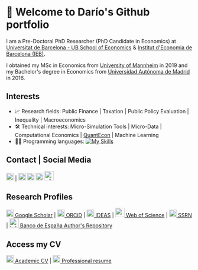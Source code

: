 # 👋 Welcome to Darío's Github portfolio

I am a Pre-Doctoral PhD Researcher (PhD Candidate in Economics) at [Universitat de Barcelona - UB School of Economics](https://www.ub.edu/school-economics/phd_students/serrano-puente-dario/) & [Institut d'Economia de Barcelona (IEB)](https://ieb.ub.edu/en/researcher/serrano-puente-dario/).

I obtained my MSc in Economics from [University of Mannheim](https://www.vwl.uni-mannheim.de/en/) in 2019 and my Bachelor's degree in Economics from [Universidad Autónoma de Madrid](https://www.uam.es/Economicas/Home.htm?language=en) in 2016.

## Interests

- 📈 Research fields: Public Finance | Taxation | Public Policy Evaluation | Inequality | Macroeconomics
- 🛠️ Technical interests: Micro-Simulation Tools | Micro-Data | Computational Economics | [QuantEcon](https://quantecon.org/) | Machine Learning
- 👨‍💻 Programming languages: [![My Skills](https://skills.thijs.gg/icons?i=java,kotlin,nodejs,figma&theme=light)](https://skills.thijs.gg)


## Contact | Social Media

[<img src="./assets/icon/email.ico" alt="email icon" width="20">](mailto:darioserrapuente@gmail.com) |  [<img src="./assets/icon/twitter.ico" alt="twitter icon" width="20">](https://twitter.com/darioserranopue)  [<img src="./assets/icon/mastodon.ico" alt="mastodon icon" width="20">](https://econtwitter.net/@serranopuente)   [<img src="./assets/icon/linkedin.ico" alt="linkedin icon" width="20">](https://www.linkedin.com/in/serranopuente/)   [<img src="./assets/icon/github.ico" alt="github icon" width="25">](https://github.com/serranopuente)

## Research Profiles

[<img src="./assets/icon/scholar.ico" alt="scholar icon" width="20"> Google Scholar](https://scholar.google.es/citations?user=dKncLyQAAAAJ&hl=es) | [<img src="./assets/icon/orcid.ico" alt="orcid icon" width="20"> ORCiD](https://orcid.org/0000-0002-5943-3332) | [<img src="./assets/icon/ideas.ico" alt="ideas icon" width="20"> IDEAS](https://ideas.repec.org/f/pse707.html) | [<img src="./assets/icon/webofscience.ico" alt="webofscience icon" width="25"> Web of Science](https://www.webofscience.com/wos/author/record/2296848) | [<img src="./assets/icon/ssrn.ico" alt="ssrn icon" width="20"> SSRN](https://papers.ssrn.com/sol3/cf_dev/AbsByAuth.cfm?per_id=4360579) | [<img src="./assets/icon/bde.ico" alt="bde icon" width="25"> Banco de España Author's Repository](https://repositorio.bde.es/browse?type=author&value=Serrano+Puente%2C+Dar%C3%ADo)

## Access my CV

[<img src="./assets/icon/cv.ico" alt="cv icon" width="20"> Academic CV](https://drive.google.com/file/d/1C3yProBeiMkL-GZnW19uBOALO9yyY0CC/view) | [<img src="./assets/icon/resume.ico" alt="resume icon" width="20"> Professional resume](https://drive.google.com/file/d/1Ppcxm6zbbIvxjY-hUxClOITwYGsG3i4p/view)
